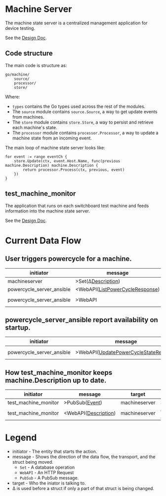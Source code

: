 # Machine Server

The machine state server is a centralized management application for device
testing.

See the [Design Doc](http://go/skolo-machine-state).

## Code structure

The main code is structure as:

    go/machine/
        source/
        processor/
        store/

Where:

- `types` contains the Go types used across the rest of the modules.
- The `source` module contains `source.Source`, a way to get update events from
  machines.
- The `store` module contains `store.Store`, a way to persist and retrieve each
  machine's state.
- The `processor` module contains `processor.Processor`, a way to update a
  machine state from an incoming event.

The main loop of machine state server looks like:

    for event := range eventCh {
    	store.Update(ctx, event.Host.Name, func(previous machine.Description) machine.Description {
    		return processor.Process(ctx, previous, event)
    	})
    }

## test_machine_monitor

The application that runs on each switchboard test machine and feeds information
into the machine state server.

See the [Design Doc](http://go/skia-switchboard).

# Current Data Flow

## User triggers powercycle for a machine.

| initiator                 | message                                 | target        | notes                                          |
| ------------------------- | --------------------------------------- | ------------- | ---------------------------------------------- |
| machineserver             | >Set(Δ[Description][desc])              | DB            | Description.Powercycle=true                    |
| powercycle_server_ansible | <WebAPI([ListPowerCycleResponse][lpcr]) | machineserver | GET on `/json/v1/powercycle/list`              |
| powercycle_server_ansible | >WebAPI                                 | machineserver | POST to `/json/v1/powercycle/complete/{id:.+}` |

## powercycle_server_ansible report availability on startup.

| initiator                 | message                                       | target        | notes                                      |
| ------------------------- | --------------------------------------------- | ------------- | ------------------------------------------ |
| powercycle_server_ansible | >WebAPI([UpdatePowerCycleStateRequest][pssu]) | machineserver | POST to `/json/v1/powercycle/state/update` |

## How test_machine_monitor keeps machine.Description up to date.

| initiator            | message                      | target        | notes                                         |
| -------------------- | ---------------------------- | ------------- | --------------------------------------------- |
| test_machine_monitor | >PubSub([Event][event])      | machineserver | Sends results from interrogate.               |
| test_machine_monitor | <WebAPI([Description][desc]) | machineserver | GET to `/json/v1/machine/description/{id:.+}` |

[desc]: https://pkg.go.dev/go.skia.org/infra/machine/go/machine#Description 'machine.Description'
[event]: https://pkg.go.dev/go.skia.org/infra/machine/go/machine#Event 'machine.Event'
[lpcr]: https://pkg.go.dev/go.skia.org/infra/machine/go/machineserver/rpc#ListPowerCycleResponse 'rpc.ListPowerCycleResponse'
[pssu]: https://pkg.go.dev/go.skia.org/infra/machine/go/machineserver/rpc#UpdatePowerCycleStateRequest 'rpc.UpdatePowerCycleStateRequest'

# Legend

- initiator - The entity that starts the action.
- message - Shows the direction of the data flow, the transport, and the struct
  being moved.
  - `Set` - A database operation
  - `WebAPI` - An HTTP Request
  - `PubSub` - A PubSub message.
- target - Who the iniator is talking to.
- Δ is used before a struct if only a part of that struct is being changed.

